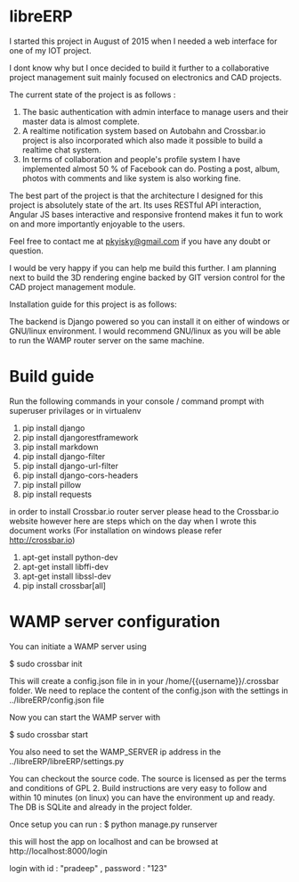 # libreERP

I started this project in August of 2015 when I needed a web interface for one of my IOT project.

I dont know why but I once decided to build it further to a collaborative project management suit mainly focused on electronics and CAD projects.

The current state of the project is as follows :

1. The basic authentication with admin interface to manage users and their master data is almost complete.
2. A realtime notification system based on Autobahn and Crossbar.io project is also incorporated which also made it possible to build a realtime chat system.
3. In terms of collaboration and people's profile system I have implemented almost 50 % of Facebook can do. Posting a post, album, photos with comments and like system is also working fine.

The best part of the project is that the architecture I designed for this project is absolutely state of the art. Its uses RESTful API interaction, Angular JS bases interactive and responsive frontend makes it fun to work on and more importantly enjoyable to the users.

Feel free to contact me at pkyisky@gmail.com if you have any doubt or question.

I would be very happy if you can help me build this further. I am planning next to build the 3D rendering engine backed by GIT version control for the CAD project management module.

Installation guide for this project is as follows:

The backend is Django powered so you can install it on either of windows or GNU/linux environment. I would recommend GNU/linux as you will be able to run the WAMP router server on the same machine.

Build guide
===========

Run the following commands in your console / command prompt with superuser privilages or in virtualenv

1. pip install django
2. pip install djangorestframework
3. pip install markdown      
4. pip install django-filter
5. pip install django-url-filter
6. pip install django-cors-headers
7. pip install pillow
8. pip install requests

in order to install Crossbar.io router server please head to the Crossbar.io website however here are steps which on the day when I wrote this document works (For installation on windows please refer http://crossbar.io)

1. apt-get install python-dev
2. apt-get install libffi-dev
3. apt-get install libssl-dev
4. pip install crossbar[all]

WAMP server configuration
=========================
You can initiate a WAMP server using

$ sudo crossbar init


This will create a config.json file in in your /home/{{username}}/.crossbar  folder.
We need to replace the content of the config.json with the settings in ../libreERP/config.json file

Now you can start the WAMP server with

$ sudo crossbar start

You also need to set the WAMP_SERVER ip address in the ../libreERP/libreERP/settings.py

You can checkout the source code. The source is licensed as per the terms and conditions of GPL 2. Build instructions are very easy to follow and within 10 minutes (on linux) you can have the environment up and ready. The DB is SQLite and already in the project folder.

Once setup you can run : $ python manage.py runserver

this will host the app on localhost and can be browsed at http://localhost:8000/login

login with id : "pradeep" , password : "123"
